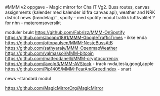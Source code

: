 #MMM v2 
oppgave - 
Magic mirror for Cha IT Vg2.
Buss routes, 
canvas assignments (kalender med kalender id fra canvas api),
weather and NRK district news (trøndelag)¨,
spoify - med spotify modul
trafikk
luftkvalitet ? 
for nhn - møteromsoversikt

moduler brukt
https://github.com/Fabrizz/MMM-OnSpotify 
https://github.com/Jacopo1891/MMM-GoogleTrafficTimes - ikke enda
https://github.com/ottopaulsen/MMM-NesteBussAtB
https://github.com/sathyarajv/MMM-OpenmapWeather
https://github.com/valmassoi/MMM-bitcoin
https://github.com/matteodanelli/MMM-cryptocurrency
https://github.com/lavolp3/MMM-AVStock - track nvda,tesla,googl,apple
https://github.com/Pip1405/MMM-FearAndGreedIndex - snart

news -standard modul


https://github.com/MagicMirrorOrg/MagicMirror
